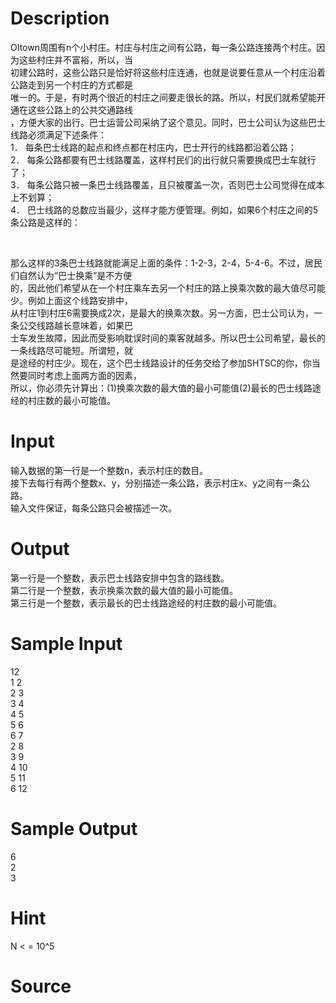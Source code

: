 
# Description

<div class="content"><div>OItown周围有n个小村庄。村庄与村庄之间有公路，每一条公路连接两个村庄。因为这些村庄并不富裕，所以，当</div>
<div>初建公路时，这些公路只是恰好将这些村庄连通，也就是说要任意从一个村庄沿着公路走到另一个村庄的方式都是</div>
<div>唯一的。于是，有时两个很近的村庄之间要走很长的路。所以，村民们就希望能开通在这些公路上的公共交通路线</div>
<div>，方便大家的出行。巴士运营公司采纳了这个意见。同时，巴士公司认为这些巴士线路必须满足下述条件： </div>
<div>1． 每条巴士线路的起点和终点都在村庄内，巴士开行的线路都沿着公路； </div>
<div>2． 每条公路都要有巴士线路覆盖，这样村民们的出行就只需要换成巴士车就行了； </div>
<div>3． 每条公路只被一条巴士线路覆盖，且只被覆盖一次，否则巴士公司觉得在成本上不划算； </div>
<div>4． 巴士线路的总数应当最少，这样才能方便管理。例如，如果6个村庄之间的5条公路是这样的：</div>
<p> <img border="0" alt="" src="/source/bzoj/2027/img/aHR0cHM6Ly9seWRzeS5jb20vSnVkZ2VPbmxpbmUvaW1hZ2VzLzIwMjcuanBn.jpg"/> </p>
<div>那么这样的3条巴士线路就能满足上面的条件：1-2-3，2-4，5-4-6。不过，居民们自然认为“巴士换乘”是不方便</div>
<div>的，因此他们希望从在一个村庄乘车去另一个村庄的路上换乘次数的最大值尽可能少。例如上面这个线路安排中，</div>
<div>从村庄1到村庄6需要换成2次，是最大的换乘次数。另一方面，巴士公司认为，一条公交线路越长意味着，如果巴</div>
<div>士车发生故障，因此而受影响耽误时间的乘客就越多。所以巴士公司希望，最长的一条线路尽可能短。所谓短，就</div>
<div>是途经的村庄少。现在，这个巴士线路设计的任务交给了参加SHTSC的你，你当然要同时考虑上面两方面的因素，</div>
<div>所以，你必须先计算出：(1)换乘次数的最大值的最小可能值(2)最长的巴士线路途经的村庄数的最小可能值。</div></div>

# Input

<div class="content"><div>输入数据的第一行是一个整数n，表示村庄的数目。</div>
<div>接下去每行有两个整数x、y，分别描述一条公路，表示村庄x、y之间有一条公路。</div>
<div>输入文件保证，每条公路只会被描述一次。</div></div>

# Output

<div class="content"><div>第一行是一个整数，表示巴士线路安排中包含的路线数。</div>
<div>第二行是一个整数，表示换乘次数的最大值的最小可能值。</div>
<div>第三行是一个整数，表示最长的巴士线路途经的村庄数的最小可能值。</div></div>

# Sample Input

<div class="content"><span class="sampledata">12<br/>
1 2<br/>
2 3<br/>
3 4<br/>
4 5<br/>
5 6<br/>
6 7<br/>
2 8<br/>
3 9<br/>
4 10<br/>
5 11<br/>
6 12<br/>
</span></div>

# Sample Output

<div class="content"><span class="sampledata">6<br/>
2<br/>
3<br/>
</span></div>

# Hint

<div class="content"><p></p><p>N &lt; = 10^5</p><p></p></div>

# Source

<div class="content"><p><a href="problemset.php?search="></a></p></div>

